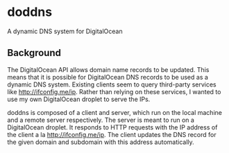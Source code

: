 doddns
======

A dynamic DNS system for DigitalOcean

Background
----------

The DigitalOcean API allows domain name records to be updated. This means that
it is possible for DigitalOcean DNS records to be used as a dynamic DNS system.
Existing clients seem to query third-party services like
http://ifconfig.me/ip. Rather than relying on these services, I
wanted to use my own DigitalOcean droplet to serve the IPs.

doddns is composed of a client and server, which run on the local machine and a
remote server respectively. The server is meant to run on a DigitalOcean droplet.
It responds to HTTP requests with the IP address of the client a la
http://ifconfig.me/ip. The client updates the DNS record for the given domain
and subdomain with this address automatically.